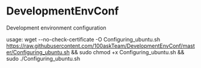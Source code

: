 # DevelopmentEnvConf
Development environment configuration

usage:
wget --no-check-certificate -O Configuring_ubuntu.sh https://raw.githubusercontent.com/100askTeam/DevelopmentEnvConf/master/Configuring_ubuntu.sh && sudo chmod +x Configuring_ubuntu.sh && sudo ./Configuring_ubuntu.sh
